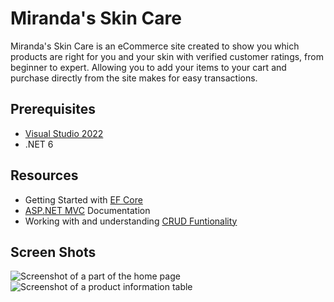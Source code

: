 # Miranda's Skin Care
Miranda's Skin Care is an eCommerce site created to show you which products are right for you and your skin with verified customer ratings, from beginner to expert. Allowing you to add your items to your cart and purchase directly from the site makes for easy transactions. 

## Prerequisites 
- [Visual Studio 2022](https://visualstudio.microsoft.com/)
- .NET 6

## Resources 
- Getting Started with [EF Core](https://learn.microsoft.com/en-us/ef/core/get-started/overview/first-app?tabs=netcore-cli)
- [ASP.NET MVC](https://learn.microsoft.com/en-us/aspnet/mvc/overview/getting-started/introduction/getting-started) Documentation
- Working with and understanding [CRUD Funtionality](https://learn.microsoft.com/en-us/iis-administration/api/crud)

## Screen Shots
![Screenshot of a part of the home page](https://github.com/mirsaalf/eCommerceSite/assets/101851135/679c6f42-da9e-4b49-959c-fe1336002950)
![Screenshot of a product information table](https://github.com/mirsaalf/eCommerceSite/assets/101851135/88192b0d-802d-4c0d-a09f-857aadc47ecb)
